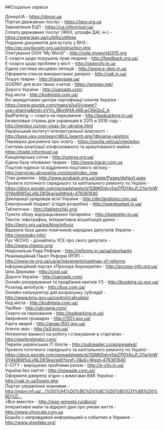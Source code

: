 ##Соціальні сервіси


ДонорUA - https://donor.ua  
Портал державних послуг - https://igov.org.ua  
Замовлення ЕЦП - https://ca.informjust.ua/  
Сплата державних послуг (ЖКХ, штрафи ДАІ, ін.) - https://www.ipay.ua/ru/bills/utilities  
Подання документів для вступу у ВНЗ - http://ez.osvitavsim.org.ua/instruction.php  
Опитування ООН “My World” - http://vote.myworld2015.org  
Е-скарги щодо порушень прав людини - http://feedback.org.ua/  
Е-скарги щодо проблем у місті - http://opencity.in.ua  
Єдина система місцевих петицій - http://www.e-dem.in.ua  
Оформити список використаних джерел - http://vak.in.ua/  
Пошук тварин - http://happypaw.ua/  
GOSPAY для всех твоих счетов - https://gospay.net/  
Дороги України - http://uaroads.com/  
Код міста - http://kodmista.com.ua/  
Всі акредитовані центри сертифікації ключів України - https://www.google.com/maps/d/u/0/viewer?usp=sharing&mid=zVVn_lBkxW4A.kMLwCKkQoZ_A  
BadParking — скарги на паркування - http://badparking.in.ua/  
Безвизовые страны для украинцев в 2015 и 2016 году - http://kwidoo.ru/non-visas-for-ukraine.html  
Український інститут інтелектуальної власності - http://base.uipv.org/searchBUL/search.php?dbname=apptmc  
Перевірка документа про освіту - https://osvita.net/ua/checkdoc  
Система реалізації конфіскованого та арештованого майна - https://trade.informjust.ua  
Канцелярська сотня - http://sotnya.org.ua/  
Єдина база чіпованих тварин - http://www.tracer.com.ua  
Поштові індекси та відділення поштового зв’язку - http://services.ukrposhta.com/postindex_new  
Стан довкілля - http://www.ecobank.org.ua/state/Pages/default.aspx  
Проекти поточного середнього та капітального ремонту по Україні - https://docs.google.com/spreadsheets/d/1QMKDdyy5gjZPDYAxJf_O1w1mWOYAId8W5gLvNLDK5kw/edit#gid=476361640  
Декларації урядовців всієї України - http://declarations.com.ua/  
Електронний бюджет (стадія розробки) - http://openbudget.in.ua/  
Таблеточки - http://tabletochki.org/  
Пункти збору відпрацьованих батарейок - http://batareiky.in.ua/  
Тексти: інфографіка, інтерактивна візуалізація даних - http://texty.org.ua/pg/blog/infoviz  
Відкрита база даних помічників народних депутатів України - http://posipaky.info/  
Рух ЧЕСНО - дізнайтесь УСЕ про свого депутата - http://www.chesno.org/  
Національна Рада Реформ - http://reforms.in.ua/ua/skorkardy  
Реанімаційний Пакет Реформ (РПР) - http://www.rpr.org.ua/ua/achievement/roadmap-of-reforms  
Інформаційний портал «Прозора бюрократія» - http://access-info.org.ua/  
Ціна Держави - http://cost.ua/  
Дороги України - http://uaroads.com/  
Онлайн резервування та придбання квиткiв УЗ - http://booking.uz.gov.ua/  
Розклад автобусів - http://bus.com.ua/  
Онлайн-калькулятор для розрахунку субсидій - http://www.kmu.gov.ua/control/calculator  
Код міста - http://kodmista.com.ua/  
УкрЯма - http://ukryama.com/  
Скарги на паркування - http://badparking.in.ua/  
Звернення громадян - http://1551.gov.ua/  
Карта аварій - http://amap.1551.gov.ua/  
Агенти змін - http://a3.kyiv.ua/  
Нетехнічні вакансії на роботу і стажування в стартапах  - http://workcelerator.com/  
Перелік українських ІТ блогів - http://subreader.co/aggregated/  
Проекти поточного середнього та капітального ремонту по Україні - https://docs.google.com/spreadsheets/d/1QMKDdyy5gjZPDYAxJf_O1w1mWOYAId8W5gLvNLDK5kw/edit?pref=2&pli=1#gid=476361640  
E-CITY - вирішуємо проблеми разом - http://e-city.in.ua/  
Україна без сміття - http://nowaste.com.ua/  
Оформити джерела згідно з вимогами ВАК України - http://vak.in.ua/howto.php  
Портал управління знаннями - http://egov.inf.ua/…/%D0%94%D0%BE%D0%BC%D0%B0%D1%88%D0%BD%D…  
«Все вместе» - http://wse-wmeste.ru/about/  
Інтерактивні мапи та відкриті дані про умови життя - http://www.cityscale.com.ua  
Борьба с неправдивой информацией о событиях в Украине - http://www.stopfake.org/  